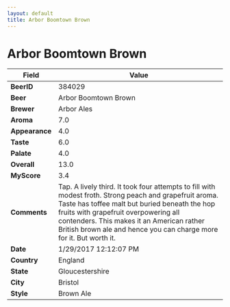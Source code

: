 ```yaml
---
layout: default
title: Arbor Boomtown Brown
---
```


# Arbor Boomtown Brown

| Field         | Value     |
|---------------|-----------|
| **BeerID** | 384029 |
| **Beer** | Arbor Boomtown Brown |
| **Brewer** | Arbor Ales |
| **Aroma** | 7.0 |
| **Appearance** | 4.0 |
| **Taste** | 6.0 |
| **Palate** | 4.0 |
| **Overall** | 13.0 |
| **MyScore** | 3.4 |
| **Comments** | Tap. A lively third. It took four attempts to fill with modest froth. Strong peach and grapefruit aroma. Taste has toffee malt but buried beneath the hop fruits with grapefruit overpowering all contenders. This makes it an American rather British brown ale and hence you can charge more for it. But worth it. |
| **Date** | 1/29/2017 12:12:07 PM |
| **Country** | England |
| **State** | Gloucestershire |
| **City** | Bristol |
| **Style** | Brown Ale |
